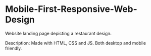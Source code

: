 # Mobile-First-Responsive-Web-Design

Website landing page depicting a restaurant design.

Description: 
Made with HTML, CSS and JS. Both desktop and mobile friendly.


